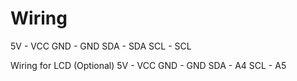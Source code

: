 # Wiring

   5V - VCC
   GND - GND
   SDA - SDA
   SCL - SCL

   Wiring for LCD (Optional)
   5V - VCC
   GND - GND
   SDA - A4
   SCL - A5
